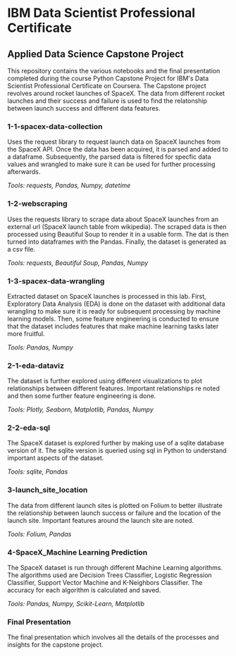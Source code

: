 # IBM Data Scientist Professional Certificate
## Applied Data Science Capstone Project

This repository contains the various notebooks and the final presentation completed during the course Python Capstone Project for IBM's Data Scientist Professional Certificate on Coursera. The Capstone project revolves around rocket launches of SpaceX. The data from different rocket launches and their success and failure is used to find the relatonship between launch success and different data features.


### 1-1-spacex-data-collection
Uses the request library to request launch data on SpaceX launches from the SpaceX API. Once the data has been acquired, it is parsed and added to a dataframe. Subsequently, the parsed data is filtered for specfic data values and wrangled to make sure it can be used for further processing afterwards.

*Tools: requests, Pandas, Numpy, datetime*

### 1-2-webscraping
Uses the requests library to scrape data about SpaceX launches from an external url (SpaceX launch table from wikipedia). The scraped data is then processed using Beautiful Soup to render it in a usable form. The dat is then turned into dataframes with the Pandas. Finally, the dataset is generated as a csv file.

*Tools: requests, Beautiful Soup, Pandas, Numpy*

### 1-3-spacex-data-wrangling
Extracted dataset on SpaceX launches is processed in this lab. First, Exploratory Data Analysis (EDA) is done on the dataset with additional data wrangling to make sure it is ready for subsequent processing by machine learning models. Then, some feature engineering is conducted to ensure that the dataset includes features that make machine learning tasks later more fruitful.

*Tools: Pandas, Numpy*

### 2-1-eda-dataviz
The dataset is further explored using different visualizations to plot relationships between different features. Important relationships re noted and then some further feature engineering is done.

*Tools: Plotly, Seaborn, Matplotlib, Pandas, Numpy*

### 2-2-eda-sql
The SpaceX dataset is explored further by making use of a sqlite database version of it. The sqlite version is queried using sql in Python to understand important aspects of the dataset.

*Tools: sqlite, Pandas*

### 3-launch_site_location
The data from different launch sites is plotted on Folium to better illustrate the relationship between launch success or failure and the location of the launch site. Important features around the launch site are noted.

*Tools: Folium, Pandas*

### 4-SpaceX_Machine Learning Prediction
The SpaceX dataset is run through different Machine Learning algorithms. The algorithms used are Decision Trees Classifier, Logistic Regression Classifier, Support Vector Machine and K-Neighbors Classifier. The accuracy for each algorithm is calculated and saved.

*Tools: Pandas, Numpy, Scikit-Learn, Matplotlib*

### Final Presentation
The final presentation which involves all the details of the processes and insights for the capstone project.

